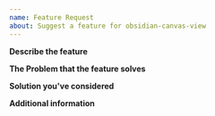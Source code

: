 ```yaml
---
name: Feature Request
about: Suggest a feature for obsidian-canvas-view
---
```


**Describe the feature**

**The Problem that the feature solves**

**Solution you've considered**

**Additional information**